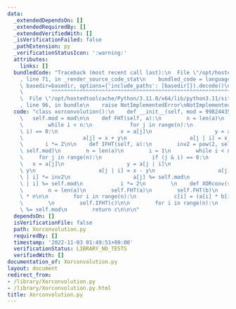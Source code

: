 ```yaml
---
data:
  _extendedDependsOn: []
  _extendedRequiredBy: []
  _extendedVerifiedWith: []
  _isVerificationFailed: false
  _pathExtension: py
  _verificationStatusIcon: ':warning:'
  attributes:
    links: []
  bundledCode: "Traceback (most recent call last):\n  File \"/opt/hostedtoolcache/Python/3.11.0/x64/lib/python3.11/site-packages/onlinejudge_verify/documentation/build.py\"\
    , line 71, in _render_source_code_stat\n    bundled_code = language.bundle(stat.path,\
    \ basedir=basedir, options={'include_paths': [basedir]}).decode()\n          \
    \         ^^^^^^^^^^^^^^^^^^^^^^^^^^^^^^^^^^^^^^^^^^^^^^^^^^^^^^^^^^^^^^^^^^^^^^^^^^^^^^^^^\n\
    \  File \"/opt/hostedtoolcache/Python/3.11.0/x64/lib/python3.11/site-packages/onlinejudge_verify/languages/python.py\"\
    , line 96, in bundle\n    raise NotImplementedError\nNotImplementedError\n"
  code: "class xorconvolution():\n    def __init__(self, mod = 998244353):\n     \
    \   self.mod = mod\n\n    def FHT(self, a):\n        n = len(a)\n        i = 1\n\
    \        while i < n:\n            for j in range(n):\n                if (j &\
    \ i) == 0:\n                    x = a[j]\n                    y = a[j | i]\n \
    \                   a[j] = x + y\n                    a[j | i] = x - y\n     \
    \       i *= 2\n\n    def IFHT(self, a):\n        inv2 = pow(2, self.mod - 2,\
    \ self.mod)\n        n = len(a)\n        i = 1\n        while i < n:\n       \
    \     for j in range(n):\n                if (j & i) == 0:\n                 \
    \   x = a[j]\n                    y = a[j | i]\n                    a[j] = x +\
    \ y\n                    a[j | i] = x - y\n                    a[j] *= inv2; a[j\
    \ | i] *= inv2\n                    a[j] %= self.mod\n                    a[j\
    \ | i] %= self.mod\n            i *= 2\n        \n    def XORconv(self,a, b):\n\
    \        n = len(a)\n        self.FHT(a)\n        self.FHT(b)\n        c = [0]\
    \ * n\n\n        for i in range(n):\n            c[i] = (a[i] * b[i]) % self.mod\n\
    \        \n        self.IFHT(c)\n\n        for i in range(n):\n            c[i]\
    \ %= self.mod\n        return c\n\n\n"
  dependsOn: []
  isVerificationFile: false
  path: Xorconvolution.py
  requiredBy: []
  timestamp: '2022-11-03 01:49:51+09:00'
  verificationStatus: LIBRARY_NO_TESTS
  verifiedWith: []
documentation_of: Xorconvolution.py
layout: document
redirect_from:
- /library/Xorconvolution.py
- /library/Xorconvolution.py.html
title: Xorconvolution.py
---
```

